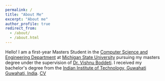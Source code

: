 ```yaml
---
permalink: /
title: "About Me"
excerpt: "About me"
author_profile: true
redirect_from: 
  - /about/
  - /about.html
---
```

Hello! I am a first-year Masters Student in the [Computer Science and Engineering Department](http://www.cse.msu.edu) at [Michigan State University](http://www.msu.edu/) pursuing my masters degree under the supervision of [Dr. Vishnu Boddeti](http://vishnu.boddeti.net/). I received my bachelor's degree from the [Indian Institute of Technology, Guwahati Guwahati, India](https://www.iitg.ac.in/). [CV](https://sachit3022.github.io/files/example.pdf)